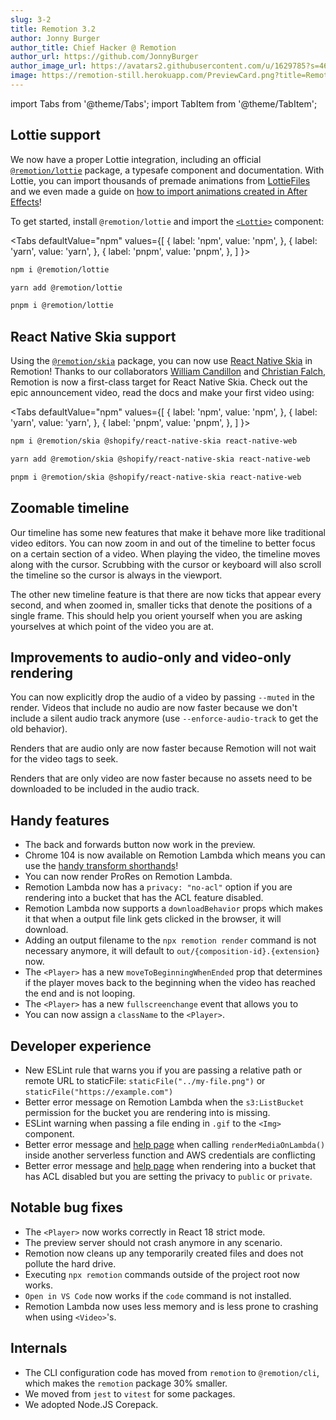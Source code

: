 ```yaml
---
slug: 3-2
title: Remotion 3.2
author: Jonny Burger
author_title: Chief Hacker @ Remotion
author_url: https://github.com/JonnyBurger
author_image_url: https://avatars2.githubusercontent.com/u/1629785?s=460&u=12eb94da6070d00fc924761ce06e3a428d01b7e9&v=4
image: https://remotion-still.herokuapp.com/PreviewCard.png?title=Remotion%203.2&description=Lottie,%20Skia,%20zoomable%20timeline,%20muted%20renders,%20stability%20and%20speed
---
```


import Tabs from '@theme/Tabs';
import TabItem from '@theme/TabItem';

## Lottie support

We now have a proper Lottie integration, including an official [`@remotion/lottie`](/docs/lottie) package, a typesafe component and documentation.
With Lottie, you can import thousands of premade animations from [LottieFiles](/docs/lottie/lottiefiles) and we even made a guide on [how to import animations created in After Effects](/docs/lottie/after-effects)!

To get started, install `@remotion/lottie` and import the [`<Lottie>`](/docs/lottie) component:

<Tabs
defaultValue="npm"
values={[
{ label: 'npm', value: 'npm', },
{ label: 'yarn', value: 'yarn', },
{ label: 'pnpm', value: 'pnpm', },
]
}>
<TabItem value="npm">

```bash
npm i @remotion/lottie
```

  </TabItem>

  <TabItem value="yarn">

```bash
yarn add @remotion/lottie
```

  </TabItem>

  <TabItem value="pnpm">

```bash
pnpm i @remotion/lottie
```

  </TabItem>
</Tabs>

## React Native Skia support

Using the [`@remotion/skia`](/docs/skia) package, you can now use [React Native Skia](https://shopify.github.io/react-native-skia/) in Remotion! Thanks to our collaborators [William Candillon](https://youtube.com/wcandillon) and [Christian Falch](https://twitter.com/chrfalch), Remotion is now a first-class target for React Native Skia. Check out the epic announcement video, read the docs and make your first video using:

<Tabs
defaultValue="npm"
values={[
{ label: 'npm', value: 'npm', },
{ label: 'yarn', value: 'yarn', },
{ label: 'pnpm', value: 'pnpm', },
]
}>
<TabItem value="npm">

```bash
npm i @remotion/skia @shopify/react-native-skia react-native-web
```

  </TabItem>

  <TabItem value="yarn">

```bash
yarn add @remotion/skia @shopify/react-native-skia react-native-web
```

  </TabItem>

  <TabItem value="pnpm">

```bash
pnpm i @remotion/skia @shopify/react-native-skia react-native-web
```

  </TabItem>
</Tabs>

## Zoomable timeline

Our timeline has some new features that make it behave more like traditional video editors. You can now zoom in and out of the timeline to better focus on a certain section of a video. When playing the video, the timeline moves along with the cursor. Scrubbing with the cursor or keyboard will also scroll the timeline so the cursor is always in the viewport.

The other new timeline feature is that there are now ticks that appear every second, and when zoomed in, smaller ticks that denote the positions of a single frame. This should help you orient yourself when you are asking yourselves at which point of the video you are at.

## Improvements to audio-only and video-only rendering

You can now explicitly drop the audio of a video by passing `--muted` in the render. Videos that include no audio are now faster because we don't include a silent audio track anymore (use `--enforce-audio-track` to get the old behavior).

Renders that are audio only are now faster because Remotion will not wait for the video tags to seek.

Renders that are only video are now faster because no assets need to be downloaded to be included in the audio track.

## Handy features

- The back and forwards button now work in the preview.
- Chrome 104 is now available on Remotion Lambda which means you can use the [handy transform shorthands](https://twitter.com/JNYBGR/status/1555055938008223744)!
- You can now render ProRes on Remotion Lambda.
- Remotion Lambda now has a `privacy: "no-acl"` option if you are rendering into a bucket that has the ACL feature disabled.
- Remotion Lambda now supports a `downloadBehavior` props which makes it that when a output file link gets clicked in the browser, it will download.
- Adding an output filename to the `npx remotion render` command is not necessary anymore, it will default to `out/{composition-id}.{extension}` now.
- The `<Player>` has a new `moveToBeginningWhenEnded` prop that determines if the player moves back to the beginning when the video has reached the end and is not looping.
- The `<Player>` has a new `fullscreenchange` event that allows you to
- You can now assign a `className` to the `<Player>`.

## Developer experience

- New ESLint rule that warns you if you are passing a relative path or remote URL to staticFile: `staticFile("../my-file.png")` or `staticFile("https://example.com")`
- Better error message on Remotion Lambda when the `s3:ListBucket` permission for the bucket you are rendering into is missing.
- ESLint warning when passing a file ending in `.gif` to the `<Img>` component.
- Better error message and [help page](/docs/lambda/troubleshooting/unrecognizedclientexception) when calling `renderMediaOnLambda()` inside another serverless function and AWS credentials are conflicting
- Better error message and [help page](/docs/lambda/troubleshooting/bucket-disallows-acl) when rendering into a bucket that has ACL disabled but you are setting the privacy to `public` or `private`.

## Notable bug fixes

- The `<Player>` now works correctly in React 18 strict mode.
- The preview server should not crash anymore in any scenario.
- Remotion now cleans up any temporarily created files and does not pollute the hard drive.
- Executing `npx remotion` commands outside of the project root now works.
- `Open in VS Code` now works if the `code` command is not installed.
- Remotion Lambda now uses less memory and is less prone to crashing when using `<Video>`'s.

## Internals

- The CLI configuration code has moved from `remotion` to `@remotion/cli`, which makes the `remotion` package 30% smaller.
- We moved from `jest` to `vitest` for some packages.
- We adopted Node.JS Corepack.
